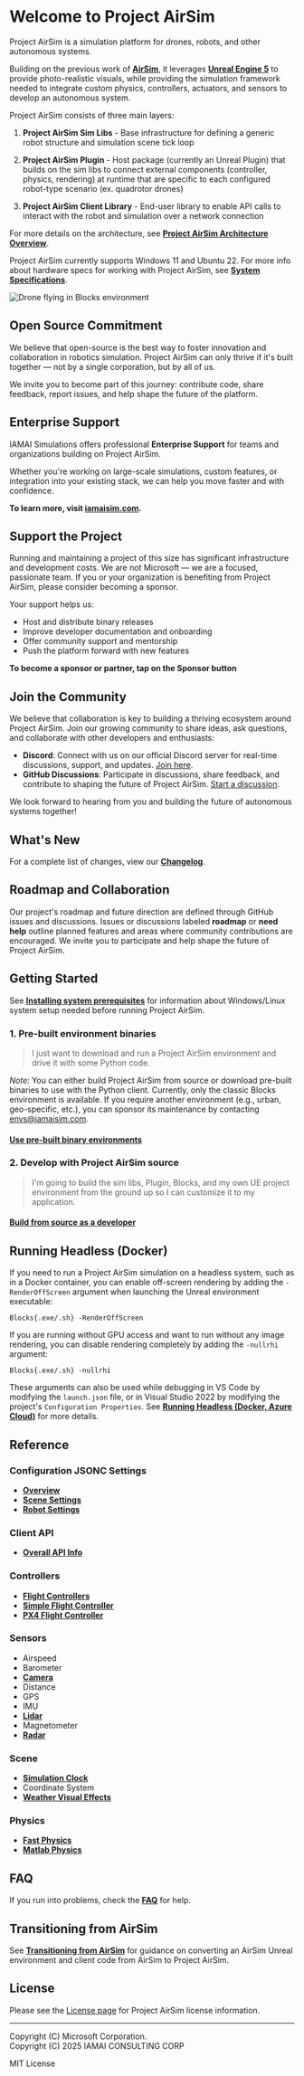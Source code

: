 # Welcome to Project AirSim

Project AirSim is a simulation platform for drones, robots, and other autonomous systems.

Building on the previous work of **[AirSim](https://github.com/microsoft/AirSim)**, it leverages **[Unreal Engine 5](https://www.unrealengine.com/)** to provide photo-realistic visuals, while providing the simulation framework needed to integrate custom physics, controllers, actuators, and sensors to develop an autonomous system.

Project AirSim consists of three main layers:

1. **Project AirSim Sim Libs** - Base infrastructure for defining a generic robot structure and simulation scene tick loop

2. **Project AirSim Plugin** - Host package (currently an Unreal Plugin) that builds on the sim libs to connect external components (controller, physics, rendering) at runtime that are specific to each configured robot-type scenario (ex. quadrotor drones)

3. **Project AirSim Client Library** - End-user library to enable API calls to interact with the robot and simulation over a network connection

For more details on the architecture, see **[Project AirSim Architecture Overview](docs/development/use_source.md#airsim-v-next-architecture-overview)**.

Project AirSim currently supports Windows 11 and Ubuntu 22. For more info about hardware specs for working with Project AirSim, see **[System Specifications](docs/system_specs.md)**.

![Drone flying in Blocks environment](docs/images/drone_in_blocks.jpg)

## Open Source Commitment

We believe that open-source is the best way to foster innovation and collaboration in robotics simulation. Project AirSim can only thrive if it's built together — not by a single corporation, but by all of us.

We invite you to become part of this journey: contribute code, share feedback, report issues, and help shape the future of the platform.

## Enterprise Support

IAMAI Simulations offers professional **Enterprise Support** for teams and organizations building on Project AirSim.

Whether you're working on large-scale simulations, custom features, or integration into your existing stack, we can help you move faster and with confidence.

**To learn more, visit [iamaisim.com](https://www.iamaisim.com).**

## Support the Project

Running and maintaining a project of this size has significant infrastructure and development costs. We are not Microsoft — we are a focused, passionate team. If you or your organization is benefiting from Project AirSim, please consider becoming a sponsor.

Your support helps us:

- Host and distribute binary releases  
- Improve developer documentation and onboarding  
- Offer community support and mentorship  
- Push the platform forward with new features

**To become a sponsor or partner, tap on the Sponsor button**


## Join the Community

We believe that collaboration is key to building a thriving ecosystem around Project AirSim. Join our growing community to share ideas, ask questions, and collaborate with other developers and enthusiasts:

- **Discord**: Connect with us on our official Discord server for real-time discussions, support, and updates. [Join here](https://discord.gg/XprQ2w64uj).
- **GitHub Discussions**: Participate in discussions, share feedback, and contribute to shaping the future of Project AirSim. [Start a discussion](https://github.com/iamaisim/ProjectAirSim/discussions).

We look forward to hearing from you and building the future of autonomous systems together!


## What's New

For a complete list of changes, view our **[Changelog](docs/changelog.md)**.

## Roadmap and Collaboration

Our project's roadmap and future direction are defined through GitHub issues and discussions. Issues or discussions labeled **roadmap** or **need help** outline planned features and areas where community contributions are encouraged. We invite you to participate and help shape the future of Project AirSim.

## Getting Started

See **[Installing system prerequisites](docs/system_specs.md#installing-system-prerequisites)** for information about Windows/Linux system setup needed before running Project AirSim.

### 1. Pre-built environment binaries

> I just want to download and run a Project AirSim environment and drive it with some Python code.

*Note:* You can either build Project AirSim from source or download pre-built binaries to use with the Python client. Currently, only the classic Blocks environment is available. If you require another environment (e.g., urban, geo-specific, etc.), you can sponsor its maintenance by contacting [envs@iamaisim.com](mailto:envs@iamaisim.com).

#### **[Use pre-built binary environments](docs/development/use_prebuilt.md)**

### 2. Develop with Project AirSim source

> I'm going to build the sim libs, Plugin, Blocks, and my own UE project environment from the ground up so I can customize it to my application.

#### **[Build from source as a developer](docs/development/use_source.md)**

## Running Headless (Docker)

If you need to run a Project AirSim simulation on a headless system, such as in a Docker container, you can enable off-screen rendering by adding the `-RenderOffScreen` argument when launching the Unreal environment executable:

```
Blocks{.exe/.sh} -RenderOffScreen
```

If you are running without GPU access and want to run without any image rendering, you can disable rendering completely by adding the `-nullrhi` argument:

```
Blocks{.exe/.sh} -nullrhi
```

These arguments can also be used while debugging in VS Code by modifying the `launch.json` file, or in Visual Studio 2022 by modifying the project's `Configuration Properties`. See **[Running Headless (Docker, Azure Cloud)](docs/development/headless_cloud.md)** for more details.

## Reference

### Configuration JSONC Settings

- **[Overview](docs/config.md)**
- **[Scene Settings](docs/config_scene.md)**
- **[Robot Settings](docs/config_robot.md)**

### Client API

- **[Overall API Info](docs/api.md)**

### Controllers

- **[Flight Controllers](docs/controllers/controllers.md)**
- **[Simple Flight Controller](docs/controllers/simple_flight.md)**
- **[PX4 Flight Controller](docs/controllers/px4/px4.md)**

### Sensors

- Airspeed
- Barometer
- **[Camera](docs/sensors/camera_capture_settings.md)**
- Distance
- GPS
- IMU
- **[Lidar](docs/sensors/lidar.md)**
- Magnetometer
- **[Radar](docs/sensors/radar.md)**

### Scene

- **[Simulation Clock](docs/scene/sim_clock.md)**
- Coordinate System
- **[Weather Visual Effects](docs/scene/weather_visual_effects.md)**

### Physics

- **[Fast Physics](docs/physics/fast_physics.md)**
- **[Matlab Physics](docs/physics/matlab_physics.md)**

## FAQ

If you run into problems, check the **[FAQ](docs/faq.md)** for help.

## Transitioning from AirSim

See **[Transitioning from AirSim](docs/transition_from_airsim.md)** for guidance on converting an AirSim Unreal environment and client code from AirSim to Project AirSim.

## License

Please see the [License page](docs/license.md) for Project AirSim license information.

---

Copyright (C) Microsoft Corporation.  
Copyright (C) 2025 IAMAI CONSULTING CORP

MIT License
